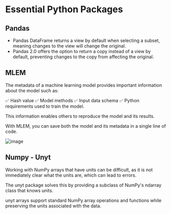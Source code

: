 # Essential Python Packages

## Pandas
- Pandas DataFrame returns a view by default when selecting a subset, meaning changes to the view will change the original.
- Pandas 2.0 offers the option to return a copy instead of a view by default, preventing changes to the copy from affecting the original.


## MLEM
The metadata of a machine learning model provides important information about the model such as:

✅ Hash value
✅ Model methods
✅ Input data schema
✅ Python requirements used to train the model.

This information enables others to reproduce the model and its results.

With MLEM, you can save both the model and its metadata in a single line of code.

![image](https://user-images.githubusercontent.com/50066797/234052663-49fac8d9-52d8-4c51-b6a0-7fd5cefe37ae.png)

## Numpy - Unyt
Working with NumPy arrays that have units can be difficult, as it is not immediately clear what the units are, which can lead to errors. 

The unyt package solves this by providing a subclass of NumPy's ndarray class that knows units.

unyt arrays support standard NumPy array operations and functions while preserving the units associated with the data.
